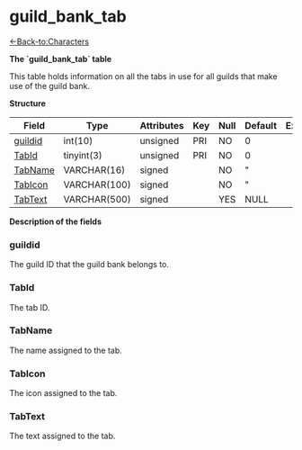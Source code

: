 # guild\_bank\_tab

[<-Back-to:Characters](database-characters.md)

**The \`guild\_bank\_tab\` table**

This table holds information on all the tabs in use for all guilds that make use of the guild bank.

**Structure**

| Field        | Type         | Attributes | Key | Null | Default | Extra | Comment |
|--------------|--------------|------------|-----|------|---------|-------|---------|
| [guildid][1] | int(10)      | unsigned   | PRI | NO   | 0       |       |         |
| [TabId][2]   | tinyint(3)   | unsigned   | PRI | NO   | 0       |       |         |
| [TabName][3] | VARCHAR(16)  | signed     |     | NO   | "       |       |         |
| [TabIcon][4] | VARCHAR(100) | signed     |     | NO   | "       |       |         |
| [TabText][5] | VARCHAR(500) | signed     |     | YES  | NULL    |       |         |

[1]: #guildid
[2]: #tabid
[3]: #tabname
[4]: #tabicon
[5]: #tabtext

**Description of the fields**

### guildid

The guild ID that the guild bank belongs to.

### TabId

The tab ID.

### TabName

The name assigned to the tab.

### TabIcon

The icon assigned to the tab.

### TabText

The text assigned to the tab.
